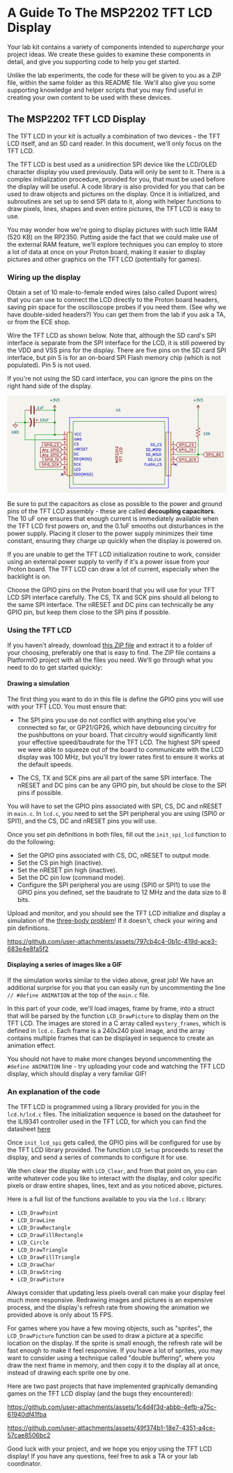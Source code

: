 # A Guide To The MSP2202 TFT LCD Display

Your lab kit contains a variety of components intended to *supercharge* your project ideas.  We create these guides to examine these components in detail, and give you supporting code to help you get started.  

Unlike the lab experiments, the code for these will be given to you as a ZIP file, within the same folder as this README file.  We'll also give you some supporting knowledge and helper scripts that you may find useful in creating your own content to be used with these devices.

## The MSP2202 TFT LCD Display

The TFT LCD in your kit is actually a combination of two devices - the TFT LCD itself, and an SD card reader.  In this document, we'll only focus on the TFT LCD.

The TFT LCD is best used as a unidirection SPI device like the LCD/OLED character display you used previously.  Data will only be sent to it. There is a complex initialization procedure, provided for you, that must be used before the display will be useful. A code library is also provided for you that can be used to draw objects and pictures on the display. Once it is initialized, and subroutines are set up to send SPI data to it, along with helper functions to draw pixels, lines, shapes and even entire pictures, the TFT LCD is easy to use.

You may wonder how we're going to display pictures with such little RAM (520 KB) on the RP2350.  Putting aside the fact that we could make use of the external RAM feature, we'll explore techniques you can employ to store a lot of data at once on your Proton board, making it easier to display pictures and other graphics on the TFT LCD (potentially for games).

### Wiring up the display

Obtain a set of 10 male-to-female ended wires (also called Dupont wires) that you can use to connect the LCD directly to the Proton board headers, saving pin space for the oscilloscope probes if you need them.  (See why we have double-sided headers?)  You can get them from the lab if you ask a TA, or from the ECE shop.

Wire the TFT LCD as shown below. Note that, although the SD card's SPI interface is separate from the SPI interface for the LCD, it is still powered by the VDD and VSS pins for the display. There are five pins on the SD card SPI interface, but pin 5 is for an on-board SPI Flash memory chip (which is not populated). Pin 5 is not used.

If you're not using the SD card interface, you can ignore the pins on the right hand side of the display.

![msp2202-tft](images/wiring.png)

Be sure to put the capacitors as close as possible to the power and ground pins of the TFT LCD assembly - these are called **decoupling capacitors**.  The 10 uF one ensures that enough current is immediately available when the TFT LCD first powers on, and the 0.1uF smooths out disturbances in the power supply.  Placing it closer to the power supply minimizes their time constant, ensuring they charge up quickly when the display is powered on.

If you are unable to get the TFT LCD initialization routine to work, consider using an external power supply to verify if it's a power issue from your Proton board.  The TFT LCD can draw a lot of current, especially when the backlight is on.

Choose the GPIO pins on the Proton board that you will use for your TFT LCD SPI interface carefully.  The CS, TX and SCK pins should all belong to the same SPI interface.  The nRESET and DC pins can technically be any GPIO pin, but keep them close to the SPI pins if possible.  

### Using the TFT LCD

If you haven't already, download [this ZIP file](lcd.zip) and extract it to a folder of your choosing, preferably one that is easy to find.  The ZIP file contains a PlatformIO project with all the files you need.  We'll go through what you need to do to get started quickly:

#### Drawing a simulation 

The first thing you want to do in this file is define the GPIO pins you will use with your TFT LCD.  You must ensure that:

- The SPI pins you use do not conflict with anything else you've connected so far, or GP21/GP26, which have debouncing circuitry for the pushbuttons on your board.  That circuitry would significantly limit your effective speed/baudrate for the TFT LCD.  The highest SPI speed we were able to squeeze out of the board to communicate with the LCD display was 100 MHz, but you'll try lower rates first to ensure it works at the default speeds.

- The CS, TX and SCK pins are all part of the same SPI interface.  The nRESET and DC pins can be any GPIO pin, but should be close to the SPI pins if possible.

You will have to set the GPIO pins associated with SPI, CS, DC and nRESET in `main.c`.  In `lcd.c`, you need to set the SPI peripheral you are using (SPI0 or SPI1), and the CS, DC and nRESET pins you will use.

Once you set pin definitions in both files, fill out the `init_spi_lcd` function to do the following:
- Set the GPIO pins associated with CS, DC, nRESET to output mode.
- Set the CS pin high (inactive).
- Set the nRESET pin high (inactive).
- Set the DC pin low (command mode).
- Configure the SPI peripheral you are using (SPI0 or SPI1) to use the GPIO pins you defined, set the baudrate to 12 MHz and the data size to 8 bits.

Upload and monitor, and you should see the TFT LCD initialize and display a simulation of the [three-body problem](https://en.wikipedia.org/wiki/Three-body_problem)!  If it doesn't, check your wiring and pin definitions.

https://github.com/user-attachments/assets/797cb4c4-0b1c-419d-ace3-683e4e8fa5f2

#### Displaying a series of images like a GIF

If the simulation works similar to the video above, great job!  We have an additional surprise for you that you can easily run by uncommenting the line `// #define ANIMATION` at the top of the `main.c` file.  

In this part of your code, we'll load images, frame by frame, into a struct that will be parsed by the function `LCD_DrawPicture` to display them on the TFT LCD.  The images are stored in a C array called `mystery_frames`, which is defined in `lcd.c`.  Each frame is a 240x240 pixel image, and the array contains multiple frames that can be displayed in sequence to create an animation effect.  

You should not have to make more changes beyond uncommenting the `#define ANIMATION` line - try uploading your code and watching the TFT LCD display, which should display a very familiar GIF!

### An explanation of the code

The TFT LCD is programmed using a library provided for you in the `lcd.h/lcd.c` files.  The initialization sequence is based on the datasheet for the ILI9341 controller used in the TFT LCD, for which you can find the datasheet [here]()

Once `init_lcd_spi` gets called, the GPIO pins will be configured for use by the TFT LCD library provided.  The function `LCD_Setup` proceeds to reset the display, and send a series of commands to configure it for use.  

We then clear the display with `LCD_Clear`, and from that point on, you can write whatever code you like to interact with the display, and color specific pixels or draw entire shapes, lines, text and as you noticed above, pictures.

Here is a full list of the functions available to you via the `lcd.c` library:

- `LCD_DrawPoint`
- `LCD_DrawLine`
- `LCD_DrawRectangle`
- `LCD_DrawFillRectangle`
- `LCD_Circle`
- `LCD_DrawTriangle`
- `LCD_DrawFillTriangle`
- `LCD_DrawChar`
- `LCD_DrawString`
- `LCD_DrawPicture`

Always consider that updating less pixels overall can make your display feel much more responsive.  Redrawing images and pictures is an expensive process, and the display's refresh rate from showing the animation we provided above is only about 15 FPS.

For games where you have a few moving objects, such as "sprites", the `LCD_DrawPicture` function can be used to draw a picture at a specific location on the display.  If the sprite is small enough, the refresh rate will be fast enough to make it feel responsive.  If you have a lot of sprites, you may want to consider using a technique called "double buffering", where you draw the next frame in memory, and then copy it to the display all at once, instead of drawing each sprite one by one.

Here are two past projects that have implemented graphically demanding games on the TFT LCD display (and the bugs they encountered):

https://github.com/user-attachments/assets/1c4d4f3d-abbb-4efb-a75c-61940df41fba

https://github.com/user-attachments/assets/49f374b1-18e7-4351-a4ce-57cae8506bc2

Good luck with your project, and we hope you enjoy using the TFT LCD display!  If you have any questions, feel free to ask a TA or your lab coordinator.
